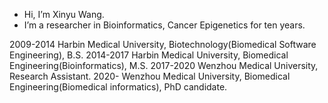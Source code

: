 - Hi, I’m Xinyu Wang.
- I’m a researcher in Bioinformatics, Cancer Epigenetics for ten years.

2009-2014 Harbin Medical University, Biotechnology(Biomedical Software Engineering), B.S.
2014-2017 Harbin Medical University, Biomedical Engineering(Bioinformatics), M.S.
2017-2020 Wenzhou Medical University, Research Assistant.
2020- Wenzhou Medical University, Biomedical Engineering(Biomedical informatics), PhD candidate.

